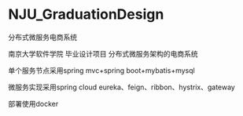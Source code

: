 # NJU_GraduationDesign
分布式微服务电商系统

南京大学软件学院 毕业设计项目
分布式微服务架构的电商系统

单个服务节点采用spring mvc+spring boot+mybatis+mysql

微服务实现采用spring cloud eureka、feign、ribbon、hystrix、gateway

部署使用docker
